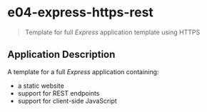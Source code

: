 # e04-express-https-rest

> Template for full *Express* application template using HTTPS

## Application Description

A template for a full *Express* application containing:
+ a static website
+ support for REST endpoints
+ support for client-side JavaScript
